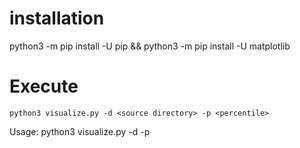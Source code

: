 # installation
 python3 -m pip install -U pip && python3 -m pip install -U matplotlib

# Execute
```
python3 visualize.py -d <source directory> -p <percentile>
```
Usage: python3 visualize.py -d <source directory> -p <percentile>
